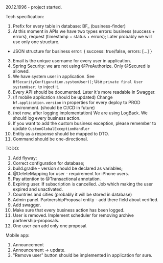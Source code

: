 20.12.1996 - project started.

Tech specification:
1. Prefix for every table in database: BF_ (business-finder)
2. At this moment in APIs we have two types errors: business (success + errors), request (timestamp + status + errors);
Later probably we will use only one structure.
- JSON structure for business error:
{
    success: true/false,
    errors: [...]
}
3. Email is the unique username for every user in application.
4. Spring Security: we are not using @PreAuthorize. Only @Secured is allowed.
5. We have system user in application. See `BfSecurityConfiguration.systemUser()`; Use `private final User systemUser;` to inject it.
6. Every API should be documented. Later it's more readable in Swagger.
7. (if mobile application should be updated) Change `bf.application.version` in properties for every deploy to PROD environment. (should be CI/CD in future)
8. (not now, after logging implementation) We are using LogBack. We should log every business action.
9. If you want to add the custom business exception, please remember to update `CustomGlobalExceptionHandler`
10. Entity as a response should be mapped to DTO.
11. Command should be one-directional.

TODO:
1. Add flyway;
2. Correct configuration for database;
3. build.gradle - version should be declared as variables;
4. @DeleteMapping for user - requirement for iPhone users.
5. Pay attention to @Transactional annotation.
6. Expiring user. If subscription is cancelled. Job which making the user expired and unactivated.
7. Countries and cities (probably it will be stored in database)
8. Admin panel. PartnershipProposal entity - add there field about verified.
9. Add swagger.
10. Make sure that every business action has been logged.
11. User is removed. Implement scheduler for removing archive partnership-proposals.
12. One user can add only one proposal.

Mobile app:
1. Announcement
2. Announcement -> update.
3. "Remove user" button should be implemented in application for sure.
